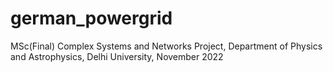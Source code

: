 # german_powergrid
MSc(Final) Complex Systems and Networks Project, Department of Physics and Astrophysics, Delhi University, November 2022
